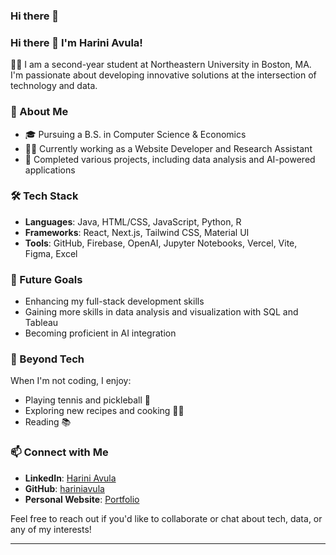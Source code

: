 ### Hi there 👋

<!--
**hariniavula/hariniavula** is a ✨ _special_ ✨ repository because its `README.md` (this file) appears on your GitHub profile.

Here are some ideas to get you started:

- 🔭 I’m currently working on ...
- 🌱 I’m currently learning ...
- 👯 I’m looking to collaborate on ...
- 🤔 I’m looking for help with ...
- 💬 Ask me about ...
- 📫 How to reach me: ...
- 😄 Pronouns: ...
- ⚡ Fun fact: ...
--> 

### Hi there 👋 I'm Harini Avula!

👩‍💻 I am a second-year student at Northeastern University in Boston, MA. I'm passionate about developing innovative solutions at the intersection of technology and data. 

### 🚀 About Me
- 🎓 Pursuing a B.S. in Computer Science & Economics 
- 👩‍💻 Currently working as a Website Developer and Research Assistant
- 🔭 Completed various projects, including data analysis and AI-powered applications

### 🛠️ Tech Stack
- **Languages**: Java, HTML/CSS, JavaScript, Python, R
- **Frameworks**: React, Next.js, Tailwind CSS, Material UI
- **Tools**: GitHub, Firebase, OpenAI, Jupyter Notebooks, Vercel, Vite, Figma, Excel

### 🎯 Future Goals
- Enhancing my full-stack development skills
- Gaining more skills in data analysis and visualization with SQL and Tableau
- Becoming proficient in AI integration

### 🌱 Beyond Tech
When I'm not coding, I enjoy:
- Playing tennis and pickleball 🎾
- Exploring new recipes and cooking 👩‍🍳
- Reading 📚 

### 📫 Connect with Me
- **LinkedIn**: [Harini Avula](http://www.linkedin.com/in/harini-avula)
- **GitHub**: [hariniavula](https://github.com/hariniavula)
- **Personal Website**: [Portfolio](https://hariniavula.github.io/harini-website/)

Feel free to reach out if you'd like to collaborate or chat about tech, data, or any of my interests!

---
